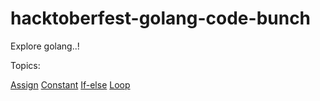 # hacktoberfest-golang-code-bunch
Explore golang..!

Topics:

<a href="https://github.com/Ankitkundu21/hacktoberfest-golang-code-bunch/blob/main/assign.go" target="_blank">Assign</a>
<a href="https://github.com/Ankitkundu21/hacktoberfest-golang-code-bunch/blob/main/constant.go" target="_blank">Constant</a>
<a href="https://github.com/Ankitkundu21/hacktoberfest-golang-code-bunch/blob/main/if-else.go" target="_blank">If-else</a>
<a href="https://github.com/Ankitkundu21/hacktoberfest-golang-code-bunch/blob/main/loop.go" target="_blank">Loop</a>
